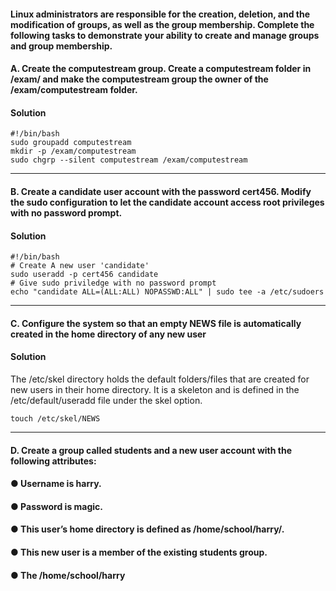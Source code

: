#### Linux administrators are responsible for the creation, deletion, and the modification of groups, as well as the group membership. Complete the following tasks to demonstrate your ability to create and manage groups and group membership.

#### A. Create the computestream group. Create a computestream folder in /exam/ and make the computestream group the owner of the /exam/computestream folder.

#### Solution

```Shell
#!/bin/bash
sudo groupadd computestream
mkdir -p /exam/computestream
sudo chgrp --silent computestream /exam/computestream
```
---

#### B. Create a candidate user account with the password cert456. Modify the sudo configuration to let the candidate account access root privileges with no password prompt.

#### Solution

```Shell
#!/bin/bash
# Create A new user 'candidate'
sudo useradd -p cert456 candidate
# Give sudo priviledge with no password prompt
echo "candidate ALL=(ALL:ALL) NOPASSWD:ALL" | sudo tee -a /etc/sudoers
```
---

#### C. Configure the system so that an empty NEWS file is automatically created in the home directory of any new user

#### Solution

The /etc/skel directory holds the default folders/files that are created for new users in their home directory. It is a skeleton and is defined in the /etc/default/useradd file under the skel option.

```touch /etc/skel/NEWS```

---

#### D. Create a group called students and a new user account with the following attributes:
#### ● Username is harry.
#### ● Password is magic.
#### ● This user’s home directory is defined as /home/school/harry/.
#### ● This new user is a member of the existing students group.
#### ● The /home/school/harry

#### 
